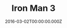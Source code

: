 ---
title: "Iron Man 3"
year: 2013
date: 2016-03-02T00:00:00.000Z
permalink: /almanac/movies/2016-03-02-iron-man-3/index.html
rating: 3
tmdbid: 68721
---